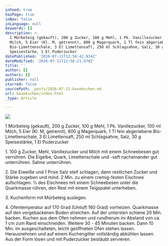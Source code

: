 ```yaml
---
inFeed: true
hasPage: true
inNav: false
inLanguage: null
keywords: []
description: >-
  1 Mürbeteig (gekauft), 200 g Zucker, 100 g Mehl, 1 Pk. Vanillezucker, 100 ml
  Milch, 5 Eier (Kl. M, getrennt), 800 g Magerquark, 1 Tl fein abgeriebene
  Bio-Limettenschale, 3 El Limettensaft, 250 ml Schlagsahne, Salz, 30 g
  Speisestärke, 1 El Puderzucker
datePublished: '2016-07-11T12:56:42.934Z'
dateModified: '2016-07-11T12:56:21.978Z'
title: ''
author: []
authors: []
publisher: null
starred: false
sourcePath: _posts/2016-07-11-kasekuchen.md
url: kasekuchen/index.html
_type: Article

---
```

![](https://the-grid-user-content.s3-us-west-2.amazonaws.com/7959c685-a1d6-4180-be22-da9a1a56b2c2.jpg)

1 Mürbeteig (gekauft), 200 g Zucker, 100 g Mehl, 1 Pk. Vanillezucker, 100 ml Milch, 5 Eier (Kl. M, getrennt), 800 g Magerquark, 1 Tl fein abgeriebene Bio-Limettenschale, 3 El Limettensaft, 250 ml Schlagsahne, Salz, 30 g Speisestärke, 1 El Puderzucker

1\. 100 g Zucker, Mehl, Vanillezucker und Milch mit einem Schneebesen gut verrühren. Die Eigelbe, Quark, Limettenschale und -saft nacheinander gut unterrühren. Sahne unterrühren. 

2\. Die Eiweiße und 1 Prise Salz steif schlagen, dann restlichen Zucker und Stärke zugeben und mind. 2 Min. zu einem cremig-festen Eischnee aufschlagen. 1⁄3 des Eischnees mit einem Schneebesen unter die Quarkmasse rühren, den Rest mit einem Teigspatel unterheben.

3\. Kuchenform mit Mürbeteig auslegen.

4\. Ofentemperatur auf 170 Grad (Umluft 160 Grad) vorheizen. Quarkmasse auf den vorgebackenen Boden streichen. Auf der untersten schiene 20 Min. backen. Kuchen aus dem Ofen nehmen und rundherum im Abstand von ca. 1 cm zum Rand einschneiden. Weitere 30 - 45 Minuten backen. Dann 10 Min. im ausgeschalteten, leicht geöffneten Ofen stehen lassen. Herausnehmen und auf einem Kuchengitter vollständig abkühlen lassen. Aus der Form lösen und mit Puderzucker bestäubt servieren.